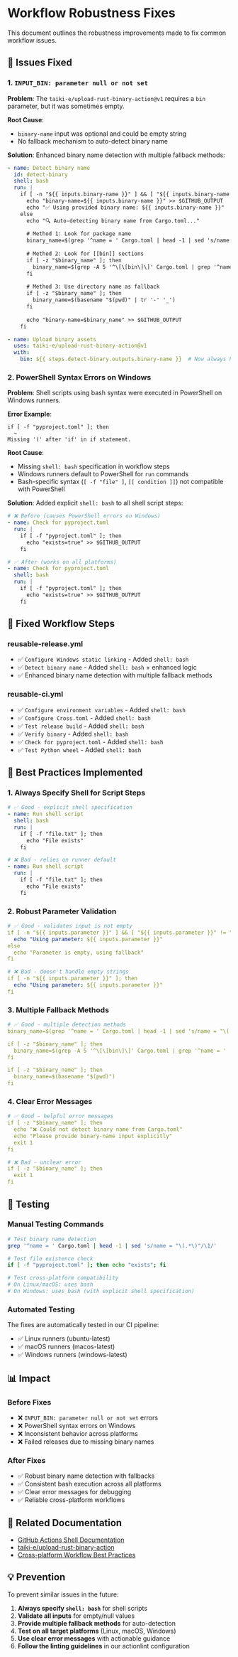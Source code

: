 # Workflow Robustness Fixes

This document outlines the robustness improvements made to fix common workflow issues.

## 🐛 Issues Fixed

### 1. `INPUT_BIN: parameter null or not set`

**Problem**: The `taiki-e/upload-rust-binary-action@v1` requires a `bin` parameter, but it was sometimes empty.

**Root Cause**: 
- `binary-name` input was optional and could be empty string
- No fallback mechanism to auto-detect binary name

**Solution**: Enhanced binary name detection with multiple fallback methods:

```yaml
- name: Detect binary name
  id: detect-binary
  shell: bash
  run: |
    if [ -n "${{ inputs.binary-name }}" ] && [ "${{ inputs.binary-name }}" != "" ]; then
      echo "binary-name=${{ inputs.binary-name }}" >> $GITHUB_OUTPUT
      echo "✅ Using provided binary name: ${{ inputs.binary-name }}"
    else
      echo "🔍 Auto-detecting binary name from Cargo.toml..."
      
      # Method 1: Look for package name
      binary_name=$(grep '^name = ' Cargo.toml | head -1 | sed 's/name = "\(.*\)"/\1/' | tr -d ' ')
      
      # Method 2: Look for [[bin]] sections
      if [ -z "$binary_name" ]; then
        binary_name=$(grep -A 5 '^\[\[bin\]\]' Cargo.toml | grep '^name = ' | head -1 | sed 's/name = "\(.*\)"/\1/' | tr -d ' ')
      fi
      
      # Method 3: Use directory name as fallback
      if [ -z "$binary_name" ]; then
        binary_name=$(basename "$(pwd)" | tr '-' '_')
      fi
      
      echo "binary-name=$binary_name" >> $GITHUB_OUTPUT
    fi

- name: Upload binary assets
  uses: taiki-e/upload-rust-binary-action@v1
  with:
    bin: ${{ steps.detect-binary.outputs.binary-name }}  # Now always has a value
```

### 2. PowerShell Syntax Errors on Windows

**Problem**: Shell scripts using bash syntax were executed in PowerShell on Windows runners.

**Error Example**:
```
if [ -f "pyproject.toml" ]; then
  ~
Missing '(' after 'if' in if statement.
```

**Root Cause**: 
- Missing `shell: bash` specification in workflow steps
- Windows runners default to PowerShell for `run` commands
- Bash-specific syntax (`[ -f "file" ]`, `[[ condition ]]`) not compatible with PowerShell

**Solution**: Added explicit `shell: bash` to all shell script steps:

```yaml
# ❌ Before (causes PowerShell errors on Windows)
- name: Check for pyproject.toml
  run: |
    if [ -f "pyproject.toml" ]; then
      echo "exists=true" >> $GITHUB_OUTPUT
    fi

# ✅ After (works on all platforms)
- name: Check for pyproject.toml
  shell: bash
  run: |
    if [ -f "pyproject.toml" ]; then
      echo "exists=true" >> $GITHUB_OUTPUT
    fi
```

## 🔧 Fixed Workflow Steps

### reusable-release.yml
- ✅ `Configure Windows static linking` - Added `shell: bash`
- ✅ `Detect binary name` - Added `shell: bash` + enhanced logic
- ✅ Enhanced binary name detection with multiple fallback methods

### reusable-ci.yml
- ✅ `Configure environment variables` - Added `shell: bash`
- ✅ `Configure Cross.toml` - Added `shell: bash`
- ✅ `Test release build` - Added `shell: bash`
- ✅ `Verify binary` - Added `shell: bash`
- ✅ `Check for pyproject.toml` - Added `shell: bash`
- ✅ `Test Python wheel` - Added `shell: bash`

## 🎯 Best Practices Implemented

### 1. Always Specify Shell for Script Steps

```yaml
# ✅ Good - explicit shell specification
- name: Run shell script
  shell: bash
  run: |
    if [ -f "file.txt" ]; then
      echo "File exists"
    fi

# ❌ Bad - relies on runner default
- name: Run shell script
  run: |
    if [ -f "file.txt" ]; then
      echo "File exists"
    fi
```

### 2. Robust Parameter Validation

```yaml
# ✅ Good - validates input is not empty
if [ -n "${{ inputs.parameter }}" ] && [ "${{ inputs.parameter }}" != "" ]; then
  echo "Using parameter: ${{ inputs.parameter }}"
else
  echo "Parameter is empty, using fallback"
fi

# ❌ Bad - doesn't handle empty strings
if [ -n "${{ inputs.parameter }}" ]; then
  echo "Using parameter: ${{ inputs.parameter }}"
fi
```

### 3. Multiple Fallback Methods

```yaml
# ✅ Good - multiple detection methods
binary_name=$(grep '^name = ' Cargo.toml | head -1 | sed 's/name = "\(.*\)"/\1/')

if [ -z "$binary_name" ]; then
  binary_name=$(grep -A 5 '^\[\[bin\]\]' Cargo.toml | grep '^name = ' | head -1 | sed 's/name = "\(.*\)"/\1/')
fi

if [ -z "$binary_name" ]; then
  binary_name=$(basename "$(pwd)")
fi
```

### 4. Clear Error Messages

```yaml
# ✅ Good - helpful error messages
if [ -z "$binary_name" ]; then
  echo "❌ Could not detect binary name from Cargo.toml"
  echo "Please provide binary-name input explicitly"
  exit 1
fi

# ❌ Bad - unclear error
if [ -z "$binary_name" ]; then
  exit 1
fi
```

## 🧪 Testing

### Manual Testing Commands

```bash
# Test binary name detection
grep '^name = ' Cargo.toml | head -1 | sed 's/name = "\(.*\)"/\1/'

# Test file existence check
if [ -f "pyproject.toml" ]; then echo "exists"; fi

# Test cross-platform compatibility
# On Linux/macOS: uses bash
# On Windows: uses bash (with explicit shell specification)
```

### Automated Testing

The fixes are automatically tested in our CI pipeline:
- ✅ Linux runners (ubuntu-latest)
- ✅ macOS runners (macos-latest) 
- ✅ Windows runners (windows-latest)

## 📊 Impact

### Before Fixes
- ❌ `INPUT_BIN: parameter null or not set` errors
- ❌ PowerShell syntax errors on Windows
- ❌ Inconsistent behavior across platforms
- ❌ Failed releases due to missing binary names

### After Fixes
- ✅ Robust binary name detection with fallbacks
- ✅ Consistent bash execution across all platforms
- ✅ Clear error messages for debugging
- ✅ Reliable cross-platform workflows

## 🔗 Related Documentation

- [GitHub Actions Shell Documentation](https://docs.github.com/en/actions/using-workflows/workflow-syntax-for-github-actions#jobsjob_idstepsshell)
- [taiki-e/upload-rust-binary-action](https://github.com/taiki-e/upload-rust-binary-action)
- [Cross-platform Workflow Best Practices](https://docs.github.com/en/actions/using-workflows/workflow-syntax-for-github-actions#choosing-github-hosted-runners)

## 💡 Prevention

To prevent similar issues in the future:

1. **Always specify `shell: bash`** for shell scripts
2. **Validate all inputs** for empty/null values
3. **Provide multiple fallback methods** for auto-detection
4. **Test on all target platforms** (Linux, macOS, Windows)
5. **Use clear error messages** with actionable guidance
6. **Follow the linting guidelines** in our actionlint configuration
